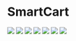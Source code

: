 # SmartCart
 
<img src ="https://user-images.githubusercontent.com/65766383/94706799-9de8b100-037d-11eb-804f-2c34f140453b.png"></img>
<img src ="https://user-images.githubusercontent.com/65766383/94706809-a2ad6500-037d-11eb-9fbc-1d49b5e63728.png"></img>
<img src ="https://user-images.githubusercontent.com/65766383/94706818-a50fbf00-037d-11eb-8750-47ef92a78303.png"></img>
<img src ="https://user-images.githubusercontent.com/65766383/94706829-a7721900-037d-11eb-82fb-7184eff88469.png"></img>
<img src ="https://user-images.githubusercontent.com/65766383/94706832-a93bdc80-037d-11eb-96ca-2d78d3bff357.png"></img>
<img src ="https://user-images.githubusercontent.com/65766383/94706847-accf6380-037d-11eb-94a7-bcc5ea6045f5.png"></img>
<img src ="https://user-images.githubusercontent.com/65766383/94706852-ae992700-037d-11eb-9eca-20959d6a9428.png"></img>
